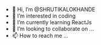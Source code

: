 - 👋 Hi, I’m @SHRUTIKALOKHANDE
- 👀 I’m interested in coding
- 🌱 I’m currently learning ReactJs
- 💞️ I’m looking to collaborate on ...
- 📫 How to reach me ...

<!---
SHRUTIKALOKHANDE/SHRUTIKALOKHANDE is a ✨ special ✨ repository because its `README.md` (this file) appears on your GitHub profile.
You can click the Preview link to take a look at your changes.
--->
